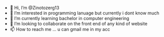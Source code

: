 - 👋 Hi, I’m @Zinotozerg13
- 👀 I’m interested in programming lanuage but currently i dont know much
- 🌱 I’m currently learning bachelor in computer engineering
- 💞️ I’m looking to collaborate on the front end of any kind of website
- 📫 How to reach me ... u can gmail me in my acc

<!---
Zinotozerg13/Zinotozerg13 is a ✨ special ✨ repository because its `README.md` (this file) appears on your GitHub profile.
You can click the Preview link to take a look at your changes.
--->

